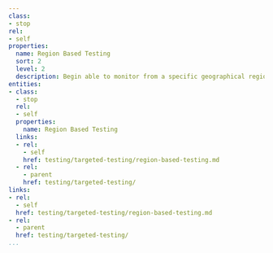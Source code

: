 ```yaml
---
class:
- stop
rel:
- self
properties:
  name: Region Based Testing
  sort: 2
  level: 2
  description: Begin able to monitor from a specific geographical region.
entities:
- class:
  - stop
  rel:
  - self
  properties:
    name: Region Based Testing
  links:
  - rel:
    - self
    href: testing/targeted-testing/region-based-testing.md
  - rel:
    - parent
    href: testing/targeted-testing/
links:
- rel:
  - self
  href: testing/targeted-testing/region-based-testing.md
- rel:
  - parent
  href: testing/targeted-testing/
...
```

